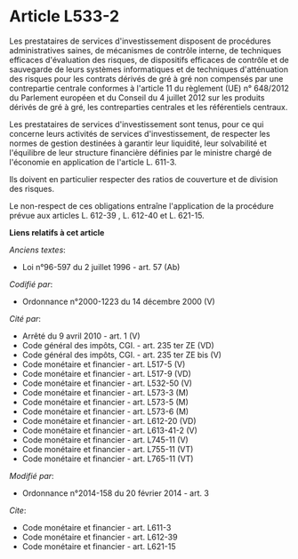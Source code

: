 # Article L533-2

Les prestataires de services d'investissement disposent de procédures administratives saines, de mécanismes de contrôle
interne, de techniques efficaces d'évaluation des risques, de dispositifs efficaces de contrôle et de sauvegarde de leurs
systèmes informatiques et de techniques d'atténuation des risques pour les contrats dérivés de gré à gré non compensés par
une contrepartie centrale conformes à l'article 11 du règlement (UE) n° 648/2012 du Parlement européen et du Conseil du 4
juillet 2012 sur les produits dérivés de gré à gré, les contreparties centrales et les référentiels centraux. 

Les prestataires de services d'investissement sont tenus, pour ce qui concerne leurs activités de services d'investissement,
de respecter les normes de gestion destinées à garantir leur liquidité, leur solvabilité et l'équilibre de leur structure
financière définies par le ministre chargé de l'économie en application de l'article L. 611-3. 

Ils doivent en particulier respecter des ratios de couverture et de division des risques. 

Le non-respect de ces obligations entraîne l'application de la procédure prévue      aux articles L. 612-39 , L. 612-40 et L.
621-15.

**Liens relatifs à cet article**

_Anciens textes_:

  - Loi n°96-597 du 2 juillet 1996 - art. 57 (Ab)

_Codifié par_:

  - Ordonnance n°2000-1223 du 14 décembre 2000 (V)

_Cité par_:

  - Arrêté du 9 avril 2010 - art. 1 (V)
  - Code général des impôts, CGI. - art. 235 ter ZE (VD)
  - Code général des impôts, CGI. - art. 235 ter ZE bis (V)
  - Code monétaire et financier - art. L517-5 (V)
  - Code monétaire et financier - art. L517-9 (VD)
  - Code monétaire et financier - art. L532-50 (V)
  - Code monétaire et financier - art. L573-3 (M)
  - Code monétaire et financier - art. L573-5 (M)
  - Code monétaire et financier - art. L573-6 (M)
  - Code monétaire et financier - art. L612-20 (VD)
  - Code monétaire et financier - art. L613-41-2 (V)
  - Code monétaire et financier - art. L745-11 (V)
  - Code monétaire et financier - art. L755-11 (VT)
  - Code monétaire et financier - art. L765-11 (VT)

_Modifié par_:

  - Ordonnance n°2014-158 du 20 février 2014 - art. 3

_Cite_:

  - Code monétaire et financier - art. L611-3
  - Code monétaire et financier - art. L612-39
  - Code monétaire et financier - art. L621-15
